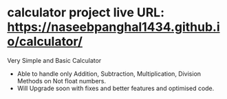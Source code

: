 # calculator project live URL: https://naseebpanghal1434.github.io/calculator/

Very Simple and Basic Calculator
- Able to handle only Addition, Subtraction, Multiplication, Division Methods on Not float numbers. 
- Will Upgrade soon with fixes and better features and optimised code. 
